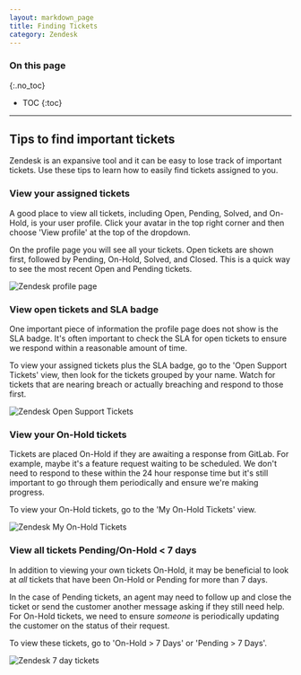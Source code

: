 ```yaml
---
layout: markdown_page
title: Finding Tickets
category: Zendesk
---
```


### On this page
{:.no_toc}

- TOC
{:toc}

----

## Tips to find important tickets

Zendesk is an expansive tool and it can be easy to lose track of important
tickets. Use these tips to learn how to easily find tickets assigned
to you.

### View your assigned tickets

A good place to view all tickets, including Open, Pending, Solved, and On-Hold,
is your user profile. Click your avatar in the top right corner and then choose
'View profile' at the top of the dropdown.

On the profile page you will see all your tickets. Open tickets are shown first,
followed by Pending, On-Hold, Solved, and Closed. This is a quick way to see the
most recent Open and Pending tickets.

![Zendesk profile page](/imageshttps://github.com/daijapan/test/tree/master/support/zendesk_profile_page.png)

### View open tickets and SLA badge

One important piece of information the profile page does not show is the SLA
badge. It's often important to check the SLA for open tickets to ensure
we respond within a reasonable amount of time.

To view your assigned tickets plus the SLA badge, go to the 'Open Support Tickets'
view, then look for the tickets grouped by your name. Watch for tickets that
are nearing breach or actually breaching and respond to those first.

![Zendesk Open Support Tickets](/imageshttps://github.com/daijapan/test/tree/master/support/zendesk_open_support_tickets.png)

### View your On-Hold tickets

Tickets are placed On-Hold if they are awaiting a response from GitLab. For
example, maybe it's a feature request waiting to be scheduled. We don't need
to respond to these within the 24 hour response time but it's still important
to go through them periodically and ensure we're making progress.

To view your On-Hold tickets, go to the 'My On-Hold Tickets' view.

![Zendesk My On-Hold Tickets](/imageshttps://github.com/daijapan/test/tree/master/support/zendesk_my_on_hold_tickets.png)

### View all tickets Pending/On-Hold < 7 days

In addition to viewing your own tickets On-Hold, it may be beneficial to look
at *all* tickets that have been On-Hold or Pending for more than 7 days.

In the case of Pending tickets, an agent may need to follow up and close the
ticket or send the customer another message asking if they still need help.
For On-Hold tickets, we need to ensure *someone* is periodically updating the
customer on the status of their request.

To view these tickets, go to 'On-Hold > 7 Days' or 'Pending > 7 Days'.

![Zendesk 7 day tickets](/imageshttps://github.com/daijapan/test/tree/master/support/zendesk_7_day_tickets.png)
